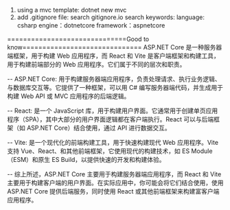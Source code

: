 1. using a mvc template: 
    dotnet new mvc
2. add .gitignore file:
    search gitignore.io
    search keywords:
        language: csharp
        engine：dotnetcore
        framework：aspnetcore

==============================Good to know==============================
ASP.NET Core 是一种服务器端框架，用于构建 Web 应用程序，而 React 和 Vite 是客户端框架和构建工具，用于构建前端部分的 Web 应用程序。它们属于不同的层次和职责。

-- ASP.NET Core: 用于构建服务器端应用程序，负责处理请求、执行业务逻辑、与数据库交互等。它提供了一种框架，可以用 C# 编写服务器端代码，并生成用于构建 Web API 或 MVC 应用程序的后端逻辑。

-- React: 是一个 JavaScript 库，用于构建用户界面。它通常用于创建单页应用程序（SPA），其中大部分的用户界面逻辑都在客户端执行。React 可以与后端框架（如 ASP.NET Core）结合使用，通过 API 进行数据交互。

-- Vite: 是一个现代化的前端构建工具，用于快速构建现代 Web 应用程序。Vite 支持 Vue、React、和其他前端框架，它使用现代的构建技术，如 ES Module（ESM）和原生 ES Build，以提供快速的开发和构建体验。

-- 综上所述，ASP.NET Core 主要用于构建服务器端应用程序，而 React 和 Vite 主要用于构建客户端的用户界面。在实际应用中，你可能会将它们结合使用，使用 ASP.NET Core 提供后端服务，同时使用 React 或其他前端框架来构建富客户端应用程序。
